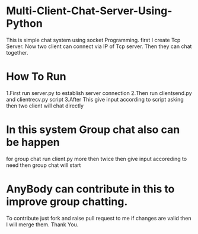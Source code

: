 # Multi-Client-Chat-Server-Using-Python
This is simple chat system using socket Programming.
first I create Tcp Server.
Now two client can connect via IP of Tcp server.
Then they can chat together.
# How To Run
1.First run server.py to establish server connection
2.Then run clientsend.py and clientrecv.py script
3.After This give input according to script asking then two client will chat directly
# In this system Group chat also can be happen
for group chat run client.py more then twice then give input accoreding to need then group chat will start
# AnyBody can contribute in this to improve group chatting.
To contribute just fork and raise pull request to me if changes are valid then I will merge them.
Thank You.
